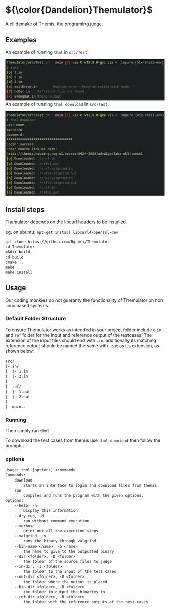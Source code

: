 # ${\color{Dandelion}Themulator}$
A cli demake of Themis, the programing judge.

## Examples
An example of running `thml` in `src/Test`.

![thml run example](run.png)
An example of running `thml download` in `src/Test`.

![thml download example](download.png)

## Install steps
Themulator depends on the libcurl headers to be installed.

eg. on ubuntu: `apt-get install libcurl4-openssl-dev`
```
git clone https://github.com/Bgabri/Themulator
cd Themulator
mkdir build
cd build
cmake ..
make
make install
```


## Usage

Our coding monkies do not guaranty the functionality of Themulator on non linux based systems.

### Default Folder Structure
To ensure Themulator works as intended in your project folder include a `in` and `ref` folder for the input and reference output of the testcases. The extension of the input files should end with `.in`. additionally its matching reference output should be named the same with `.out` as its extension, as shown below.
```
src/
|- in/
|  |- 1.in
|  |- 2.in
|
|- ref/
|  |- 1.out
|  |- 2.out
|
|- main.c

```
### Running
Then simply run `thml`.

To download the test cases from themis use `thml download` then follow the prompts.

### options
```
Usage: thml [options] <command>
Commands:
    download
        Starts an interface to login and download files from Themis.
    run
        Compiles and runs the program with the given options.
Options:
    --help, -h
        Display this information
    --dry-run, -d
        run without command execution
    --verbose
        print out all the execution steps
    --valgrind, -v
        runs the binary through valgrind
    --bin-name <name>, -b <name>
        the name to give to the outputted binary
    --dir <folder>, -D <folder>
        the folder of the source files to judge
    --in-dir, -I <folder>
        the folder to the input of the test cases
    --out-dir <folder>, -O <folder>
        the folder where the output is placed
    --bin-dir <folder>, -B <folder>
        the folder to output the binaries to
    --ref-dir <folder>, -R <folder>
        the folder with the reference outputs of the test cases
```
